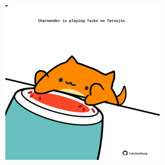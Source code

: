 <!-- built at 01/03/2025, 15:00:36 UTC -->
<p align="center">
  <img width="500" height="500" src="./ReadmeImage.svg">
</p>

